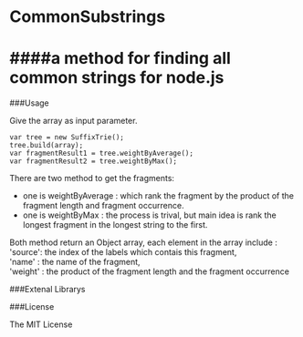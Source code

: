CommonSubstrings
================

####a method for finding all common strings for node.js
===
###Usage

Give the array as input parameter.

    var tree = new SuffixTrie();
    tree.build(array);
    var fragmentResult1 = tree.weightByAverage();
    var fragmentResult2 = tree.weightByMax();

There are two method to get the fragments:
- one is weightByAverage : which rank the fragment by the product of the fragment length and fragment occurrence.
- one is weightByMax : the process is trival, but main idea is rank the longest fragment in the longest string to the first.

Both method return an Object array, each element in the array include :  
  'source': the index of the labels which contais this fragment,  
  'name' : the name of the fragment,  
  'weight' : the product of the fragment length and the fragment occurrence   


###Extenal Librarys

###License

The MIT License

